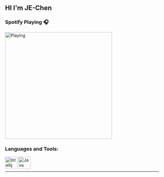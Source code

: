 ## HI I'm JE-Chen

### Spotify Playing 🎧

[<img src="https://now-playing-codestackr.vercel.app/api/spotify-playing" alt="Playing" width="350" />](https://open.spotify.com/user/swyqyimdc12jajde4vpwd2x1b)
<br/>

### Languages and Tools:


<img align="left" alt="Intellij" width="40px" src="https://lh3.googleusercontent.com/proxy/VmyCdCzhApKBPJloupATsz9CCCIOZtrAXPaqfGVef7PqlZHHgz8uNqY5E6657HKobOYv9OoyvDXc-A49j3KWx2ohU0K5" />

<img align="left" alt="Java" width="40px" src="https://upload.wikimedia.org/wikipedia/zh/8/88/Java_logo.png" />


<br/>
<br/>

---
